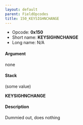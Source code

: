 ```yaml
---
layout: default
parent: FieldOpcodes
title: 150_KEYSIGHNCHANGE
---
```


-   Opcode: **0x150**
-   Short name: **KEYSIGHNCHANGE**
-   Long name: N/A

#### Argument

none

#### Stack

  
(some value)

**KEYSIGHNCHANGE**

#### Description

Dummied out, does nothing
